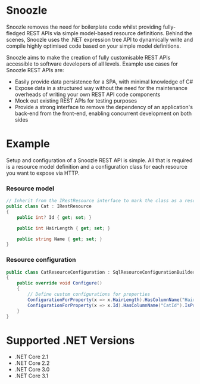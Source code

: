 # Snoozle

Snoozle removes the need for boilerplate code whilst providing fully-fledged REST APIs via simple model-based resource definitions. Behind the scenes, Snoozle uses the .NET expression tree API to dynamically write and compile highly optimised code based on your simple model definitions.

Snoozle aims to make the creation of fully customisable REST APIs accessible to software developers of all levels. Example use cases for Snoozle REST APIs are:

- Easily provide data persistence for a SPA, with minimal knowledge of C#
- Expose data in a structured way without the need for the maintenance overheads of writing your own REST API code components
- Mock out existing REST APIs for testing purposes
- Provide a strong interface to remove the dependency of an application's back-end from the front-end, enabling concurrent development on both sides

# Example

Setup and configuration of a Snoozle REST API is simple. All that is required is a resource model definition and a configuration class for each resource you want to expose via HTTP.

### Resource model

``` cs
// Inherit from the IRestResource interface to mark the class as a resource model
public class Cat : IRestResource
{
    public int? Id { get; set; }

    public int HairLength { get; set; }

    public string Name { get; set; }
}
```

### Resource configuration

``` cs
public class CatResourceConfiguration : SqlResourceConfigurationBuilder<Cat>
{
    public override void Configure()
    {
        // Define custom configurations for properties
        ConfigurationForProperty(x => x.HairLength).HasColumnName("HairLengthInMeters");
        ConfigurationForProperty(x => x.Id).HasColumnName("CatId").IsPrimaryIdentifier();
    }
}

```

# Supported .NET Versions

- .NET Core 2.1
- .NET Core 2.2
- .NET Core 3.0
- .NET Core 3.1